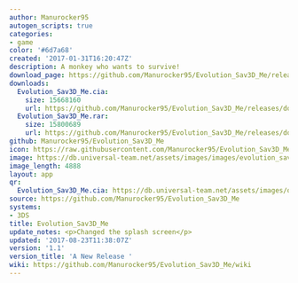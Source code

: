```yaml
---
author: Manurocker95
autogen_scripts: true
categories:
- game
color: '#6d7a68'
created: '2017-01-31T16:20:47Z'
description: A monkey who wants to survive!
download_page: https://github.com/Manurocker95/Evolution_Sav3D_Me/releases/tag/1.1
downloads:
  Evolution_Sav3D_Me.cia:
    size: 15668160
    url: https://github.com/Manurocker95/Evolution_Sav3D_Me/releases/download/1.1/Evolution_Sav3D_Me.cia
  Evolution_Sav3D_Me.rar:
    size: 15800689
    url: https://github.com/Manurocker95/Evolution_Sav3D_Me/releases/download/1.1/Evolution_Sav3D_Me.rar
github: Manurocker95/Evolution_Sav3D_Me
icon: https://raw.githubusercontent.com/Manurocker95/Evolution_Sav3D_Me/Evolution_Sav3D_Me/icon.png
image: https://db.universal-team.net/assets/images/images/evolution_sav3d_me.png
image_length: 4888
layout: app
qr:
  Evolution_Sav3D_Me.cia: https://db.universal-team.net/assets/images/qr/evolution_sav3d_me.cia.png
source: https://github.com/Manurocker95/Evolution_Sav3D_Me
systems:
- 3DS
title: Evolution_Sav3D_Me
update_notes: <p>Changed the splash screen</p>
updated: '2017-08-23T11:38:07Z'
version: '1.1'
version_title: 'A New Release '
wiki: https://github.com/Manurocker95/Evolution_Sav3D_Me/wiki
---
```

